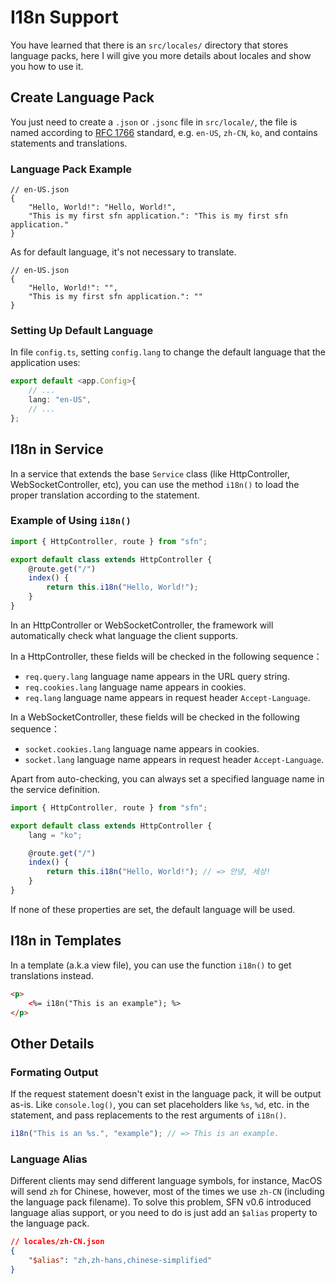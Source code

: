 <!-- title: Internationalization; order: 11 -->
# I18n Support

You have learned that there is an `src/locales/` directory that stores 
language packs, here I will give you more details about locales and show you 
how to use it.

## Create Language Pack

You just need to create a `.json` or `.jsonc` file in `src/locale/`, the file is
named according to [RFC 1766](https://www.ietf.org/rfc/rfc1766.txt) standard,
e.g. `en-US`, `zh-CN`, `ko`, and contains statements and translations.

### Language Pack Example

```jsonc
// en-US.json
{
    "Hello, World!": "Hello, World!",
    "This is my first sfn application.": "This is my first sfn application."
}
```

As for default language, it's not necessary to translate.

```jsonc
// en-US.json
{
    "Hello, World!": "",
    "This is my first sfn application.": ""
}
```

### Setting Up Default Language

In file `config.ts`, setting `config.lang` to change the default language that
the application uses:

```typescript
export default <app.Config>{
    // ...
    lang: "en-US",
    // ...
};
```

## I18n in Service

In a service that extends the base `Service` class (like HttpController,
WebSocketController, etc), you can use the method `i18n()` to load the proper
translation according to the statement.

### Example of Using `i18n()`

```typescript
import { HttpController, route } from "sfn";

export default class extends HttpController {
    @route.get("/")
    index() {
        return this.i18n("Hello, World!");
    }
}
```

In an HttpController or WebSocketController, the framework will automatically
check what language the client supports.

In a HttpController, these fields will be checked in the following sequence：

- `req.query.lang` language name appears in the URL query string.
- `req.cookies.lang` language name appears in cookies.
- `req.lang` language name appears in request header `Accept-Language`.

In a WebSocketController, these fields will be checked in the following
sequence：

- `socket.cookies.lang` language name appears in cookies.
- `socket.lang` language name appears in request header `Accept-Language`.

Apart from auto-checking, you can always set a specified language name in the 
service definition.

```typescript
import { HttpController, route } from "sfn";

export default class extends HttpController {
    lang = "ko";

    @route.get("/")
    index() {
        return this.i18n("Hello, World!"); // => 안녕, 세상!
    }
}
```

If none of these properties are set, the default language will be used.

## I18n in Templates

In a template (a.k.a view file), you can use the function `i18n()` to get 
translations instead.

```html
<p>
    <%= i18n("This is an example"); %>
</p>
```

## Other Details

### Formating Output

If the request statement doesn't exist in the language pack, it will be output
as-is. Like `console.log()`, you can set placeholders like `%s`, `%d`, etc.
in the statement, and pass replacements to the rest arguments of `i18n()`.

```typescript
i18n("This is an %s.", "example"); // => This is an example.
```

### Language Alias

Different clients may send different language symbols, for instance, MacOS will
send `zh` for Chinese, however, most of the times we use `zh-CN` (including the
language pack filename). To solve this problem, SFN v0.6 introduced language
alias support, or you need to do is just add an `$alias` property to the
language pack.

```json
// locales/zh-CN.json
{
    "$alias": "zh,zh-hans,chinese-simplified"
}
```
